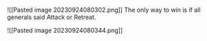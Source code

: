 ![[Pasted image 20230924080302.png]]
The only way to win is if all generals said Attack or Retreat.

![[Pasted image 20230924080344.png]]